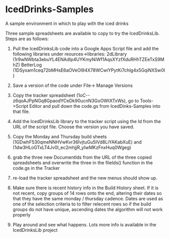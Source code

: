 # IcedDrinks-Samples
A sample environment in which to play with the iced drinks

Three sample spreadsheets are available to copy to try the IcedDrinksLib. Steps are as follows:
1. Pull the IcedDrinksLib code into a Google Apps Script file and add the following libraries under reources->libraries:
   2dLibrary (1r9wNWbta3ebuYL4ENAdIp4UYKmyNiWf1AqsXYzfXduRHhTZEeTxS9MhZ)
   BetterLog (1DSyxam1ceq72bMHsE6aOVeOl94X78WCwiYPytKi7chlg4x5GqiNXSw0l)

2. Save a version of the code under File-> Manage Versions

3. Copy the tracker spreadsheet (1oC--z6qoAJPpNGq8GpaodYCeDk90ucnN3GoOWtXTxWs), go to Tools->Script Editor and pull down the code.gs from IcedDinks-Samples into that file.

4. Add the IcedDrinksLib library to the tracker script using the Id from the URL of the script file. Choose the version you have saved.

3. Copy the Monday and Thursday build sheets (1GDwhF530qmeNNHVwKvr36IvjtuGu5IVd8LiYAKabXuE) and (1dw3HLoGTxLT4Jv0l_ec2mhjjR_yIwMKzFnxHuq0Wgeg)

4. grab the three new DocumentIds from the URL of the three copied spreadsheets and overwrite the three in the fileIds() function in the code.gs in the Tracker

5. re-load the tracker spreadsheet and the new menus should show up.

6. Make sure there is recent history info in the Build History sheet. If it is not recent, copy groups of 14 rows onto the end, altering their dates so that they have the same monday / thursday cadence. Dates are used as one of the selection criteria to to filter relecent rows so if the build groups do not have unique, ascending dates the algorithm will not work properly

7. Play around and see what happens. Lots more info is available in the IcedDrinksLib project
